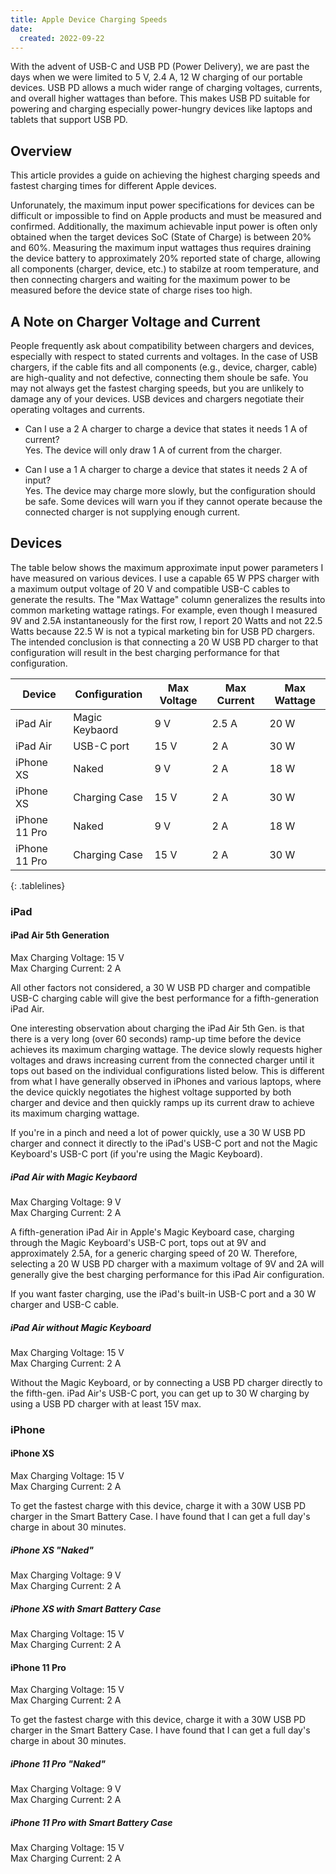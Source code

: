 ```yaml
---
title: Apple Device Charging Speeds
date:
  created: 2022-09-22
---
```


With the advent of USB-C and USB PD (Power Delivery), we are past the
days when we were limited to 5&nbsp;V, 2.4&nbsp;A, 12&nbsp;W charging
of our portable devices. USB PD allows a much wider range of charging
voltages, currents, and overall higher wattages than before. This makes
USB PD suitable for powering and charging especially power-hungry
devices like laptops and tablets that support USB PD.

## Overview

This article provides a guide on achieving the highest charging speeds
and fastest charging times for different Apple devices.

Unforunately, the maximum input power specifications for devices can be
difficult or impossible to find on Apple products and must be measured
and confirmed. Additionally, the maximum achievable input power is
often only obtained when the target devices SoC (State of Charge) is
between 20% and 60%. Measuring the maximum input wattages thus requires
draining the device battery to approximately 20% reported state of
charge, allowing all components (charger, device, etc.) to stabilze at
room temperature, and then connecting chargers and waiting for the
maximum power to be measured before the device state of charge rises
too high.

## A Note on Charger Voltage and Current

People frequently ask about compatibility between chargers and devices,
especially with respect to stated currents and voltages. In the case of
USB chargers, if the cable fits and all components (e.g., device,
charger, cable) are high-quality and not defective, connecting them
shoule be safe. You may not always get the fastest charging speeds,
but you are unlikely to damage any of your devices. USB devices and
chargers negotiate their operating voltages and currents.

- Can I use a 2&nbsp;A charger to charge a device that states it needs
  1&nbsp;A of current?   
  Yes. The device will only draw 1&nbsp;A of current from the charger.

- Can I use a 1&nbsp;A charger to charge a device that states it needs
  2&nbsp;A of input?   
  Yes. The device may charge more slowly, but the configuration should
  be safe. Some devices will warn you if they cannot operate because
  the connected charger is not supplying enough current.


## Devices

The table below shows the maximum approximate input power parameters I
have measured on various devices. I use a capable 65&nbsp;W PPS charger with
a maximum output voltage of 20&nbsp;V and compatible USB-C cables to generate
the results. The "Max Wattage" column generalizes the results into
common marketing wattage ratings. For example, even though I measured
9V and 2.5A instantaneously for the first row, I report 20 Watts and
not 22.5 Watts because 22.5&nbsp;W is not a typical marketing bin for USB PD
chargers. The intended conclusion is that connecting a 20&nbsp;W USB PD
charger to that configuration will result in the best charging
performance for that configuration.

<style>
.tablelines table, .tablelines td, .tablelines th {
    border: 1px solid black;
    padding-right: 10px;
    padding-left: 10px;
    }
</style>

| Device        | Configuration  | Max Voltage | Max Current | Max Wattage |
| ------------- | -------------- | ----------- | ----------- | ----------- |
| iPad Air      | Magic Keybaord | 9 V         | 2.5 A       | 20 W        |
| iPad Air      | USB-C port     | 15 V        | 2 A         | 30 W        |
| iPhone XS     | Naked          | 9 V         | 2 A         | 18 W        |
| iPhone XS     | Charging Case  | 15 V        | 2 A         | 30 W        |
| iPhone 11 Pro | Naked          | 9 V         | 2 A         | 18 W        |
| iPhone 11 Pro | Charging Case  | 15 V        | 2 A         | 30 W        |
{: .tablelines}

### iPad

#### iPad Air 5th Generation

Max Charging Voltage: 15&nbsp;V    
Max Charging Current: 2&nbsp;A   

All other factors not considered, a 30&nbsp;W USB PD charger and compatible
USB-C charging cable will give the best performance for a
fifth-generation iPad Air.

One interesting observation about charging the iPad Air 5th Gen. is
that there is a very long (over 60 seconds) ramp-up time before the
device achieves its maximum charging wattage. The device slowly
requests higher voltages and draws increasing current from the
connected charger until it tops out based on the individual
configurations listed below. This is different from what I have
generally observed in iPhones and various laptops, where the device
quickly negotiates the highest voltage supported by both charger and
device and then quickly ramps up its current draw to achieve its
maximum charging wattage.

If you're in a pinch and need a lot of power quickly, use a 30&nbsp;W USB PD
charger and connect it directly to the iPad's USB-C port and not the
Magic Keyboard's USB-C port (if you're using the Magic Keyboard).

##### iPad Air with Magic Keybaord

Max Charging Voltage: 9&nbsp;V   
Max Charging Current: 2&nbsp;A   

A fifth-generation iPad Air in Apple's Magic Keyboard case, charging
through the Magic Keyboard's USB-C port, tops out at 9V and
approximately 2.5A, for a generic charging speed of 20&nbsp;W. Therefore,
selecting a 20&nbsp;W USB PD charger with a maximum voltage of 9V and 2A will
generally give the best charging performance for this iPad Air
configuration.

If you want faster charging, use the iPad's built-in USB-C port and
a 30&nbsp;W charger and USB-C cable.

##### iPad Air without Magic Keyboard

Max Charging Voltage: 15&nbsp;V   
Max Charging Current: 2&nbsp;A

Without the Magic Keyboard, or by connecting a USB PD charger directly
to the fifth-gen. iPad Air's USB-C port, you can get up to 30&nbsp;W charging
by using a USB PD charger with at least 15V max.

### iPhone

#### iPhone XS

Max Charging Voltage:  15&nbsp;V    
Max Charging Current:  2&nbsp;A

To get the fastest charge with this device, charge it with a 30W USB PD charger
in the Smart Battery Case. I have found that I can get a full day's charge in
about 30 minutes.

##### iPhone XS "Naked"

Max Charging Voltage:  9&nbsp;V    
Max Charging Current:  2&nbsp;A

##### iPhone XS with Smart Battery Case

Max Charging Voltage:  15&nbsp;V    
Max Charging Current:  2&nbsp;A

#### iPhone 11 Pro

Max Charging Voltage:  15&nbsp;V    
Max Charging Current:  2&nbsp;A

To get the fastest charge with this device, charge it with a 30W USB PD charger
in the Smart Battery Case. I have found that I can get a full day's charge in
about 30 minutes.

##### iPhone 11 Pro "Naked"

Max Charging Voltage:  9&nbsp;V    
Max Charging Current:  2&nbsp;A

##### iPhone 11 Pro with Smart Battery Case

Max Charging Voltage:  15&nbsp;V    
Max Charging Current:  2&nbsp;A


